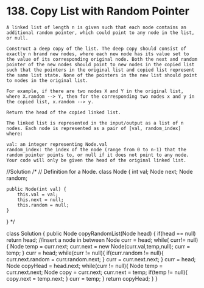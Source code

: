 # 138. Copy List with Random Pointer
```PS
A linked list of length n is given such that each node contains an additional random pointer, which could point to any node in the list, or null.

Construct a deep copy of the list. The deep copy should consist of exactly n brand new nodes, where each new node has its value set to the value of its corresponding original node. Both the next and random pointer of the new nodes should point to new nodes in the copied list such that the pointers in the original list and copied list represent the same list state. None of the pointers in the new list should point to nodes in the original list.

For example, if there are two nodes X and Y in the original list, where X.random --> Y, then for the corresponding two nodes x and y in the copied list, x.random --> y.

Return the head of the copied linked list.

The linked list is represented in the input/output as a list of n nodes. Each node is represented as a pair of [val, random_index] where:

val: an integer representing Node.val
random_index: the index of the node (range from 0 to n-1) that the random pointer points to, or null if it does not point to any node.
Your code will only be given the head of the original linked list.
```
//Solution
/*
// Definition for a Node.
class Node {
    int val;
    Node next;
    Node random;

    public Node(int val) {
        this.val = val;
        this.next = null;
        this.random = null;
    }
}
*/

class Solution {
    public Node copyRandomList(Node head) {
        if(head == null) return head;
        //insert a node in between
        Node curr = head;
        while( curr!= null){
            Node temp = curr.next;
            curr.next = new Node(curr.val,temp,null);
            curr = temp;
        }
        curr = head;
        while(curr != null){
            if(curr.random != null){
                 curr.next.random = curr.random.next;
            }
            curr = curr.next.next;
        }
        curr = head;
        Node copyHead = head.next;
        while(curr != null){
            Node temp = curr.next.next;
            Node copy = curr.next;
            curr.next = temp;
            if(temp != null){
                copy.next = temp.next;
            }
            curr = temp;
        }
        return copyHead;
    }
}
